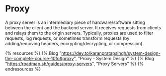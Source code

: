 # Proxy

A proxy server is an intermediary piece of hardware/software sitting between the client and the backend server. It receives requests from clients and relays them to the origin servers. Typically, proxies are used to filter requests, log requests, or sometimes transform requests (by adding/removing headers, encrypting/decrypting, or compression).

{% resources %}
  {% Blog "https://dev.to/karanpratapsingh/system-design-the-complete-course-10fo#proxy", "Proxy - System Design" %}
  {% Blog "https://roadmap.sh/guides/proxy-servers", "Proxy Servers" %}
{% endresources %}
